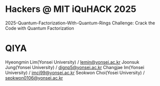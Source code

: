 # Hackers @ MIT iQuHACK 2025 

2025-Quantum-Factorization-With-Quantum-Rings
Challenge: Crack the Code with Quantum Factorization

# QIYA

Hyeongmin Lim(Yonsei University) / lemin@yonsei.ac.kr
Joonsuk Jung(Yonsei University) / dignp5@yonsei.ac.kr
Changjae Im(Yonsei University) / imcj99@yonsei.ac.kr
Seokwon Choi(Yosei University) / seokwon0106@yonsei.ac.kr